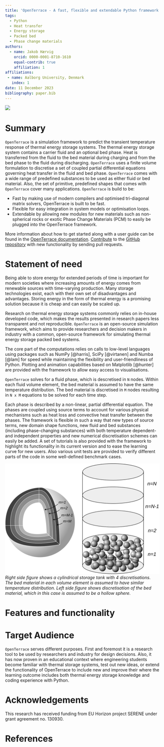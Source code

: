 ```yaml
---
title: 'OpenTerrace - A fast, flexible and extendable Python framework for thermal energy packed bed simulations'
tags:
  - Python
  - Heat transfer
  - Energy storage
  - Packed bed
  - Phase change materials
authors:
  - name: Jakob Hærvig
    orcid: 0000-0001-8710-1610
    equal-contrib: true
    affiliation: 1
affiliations:
 - name: Aalborg University, Denmark
   index: 1
date: 11 December 2023
bibliography: paper.bib
---
```


![](https://raw.githubusercontent.com/OpenTerrace/openterrace-python/main/docs/_figures/logo-banner-paths-green.svg)

# Summary
`OpenTerrace` is a simulation framework to predict the transient temperature response of thermal energy storage systems. The thermal energy storage system contains a carrier fluid and an optional bed phase. Heat is transferred from the fluid to the bed material during charging and from the bed phase to the fluid during discharging. `OpenTerrace` uses a finite volume formulation to discretise a set of coupled partial differential equations governing heat transfer in the fluid and bed phase. `OpenTerrace` comes with a wide range of predefined substances to be used as either fluid or bed material. Also, the set of primitive, predefined shapes that comes with `OpenTerrace` cover many applications. `OpenTerrace` is build to be:
- Fast by making use of modern compilers and optimised tri-diagonal matrix solvers, OpenTerrace is built to be fast.
- Flexible for easy integration in system models or optimisation loops.
- Extendable by allowing new modules for new materials such as non-spherical rocks or exotic Phase Change Materials (PCM) to easily be plugged into the OpenTerrace framework.

More information about how to get started along with a user guide can be found in the [OpenTerrace documentation](https://openterrace.github.io/openterrace-python/). [Contribute](https://openterrace.github.io/openterrace-python/contributing/) to the [GitHub repository](https://github.com/OpenTerrace/openterrace-python) with new functionality by sending pull requests.

# Statement of need
Being able to store energy for extended periods of time is important for modern societies where increasing amounts of energy comes from renewable sources with time-varying production. Many storage technologies exist, each with their own set of disadvantages and advantages. Storing energy in the form of thermal energy is a promising solution because it is cheap and can easily be scaled up.

Research on thermal energy storage systems commonly relies on in-house developed code, which makes the results presented in research papers less transparent and not reproducible.
`OpenTerrace` is an open-source simulation framework, which aims to provide researchers and decision makers in industry with a common, open-source framework for simulating thermal energy storage packed bed systems.

The core part of the computations relies on calls to low-level languages using packages such as NumPy [@harris], SciPy [@virtanen] and  Numba [@lam] for speed while maintaining the flexibility and user-friendliness of Python. Plotting and animation capabilities based on Matplotlib [@hunter] are provided with the framework to allow easy access to visualisations.

`OpenTerrace` solves for a fluid phase, which is descretised in `N` nodes. Within each fluid volume element, the bed material is assumed to have the same temperature distribution. The bed material is discretised in `M` nodes resulting in `N x M` equations to be solved for each time step.

Each phase is described by a non-linear, partial differential equation. The phases are coupled using source terms to account for various physical mechanisms such as heat loss and convective heat transfer between the phases. The framework is flexible in such a way that new types of source terms, new domain shape functions, new fluid and bed substances (including phase-changing substances) with both temperature dependent- and independent properties and new numerical discretisation schemes can easily be added. A set of tutorials is also provided with the framework to highlight its functionality in its current version and to ease the learning curve for new users. Also various unit tests are provided to verify different parts of the code in some well-defined benchmark cases.

![](../docs/_figures/schematic.svg)
*Right side figure shows a cylindrical storage tank with 4 discretisations. The bed material in each volume element is assumed to have similar temperature distribution. Left side figure shows discretisation of the bed material, which in this case is assumed to be a hollow sphere.*

# Features and functionality


# Target Audience

`OpenTerrace` serves different purposes. First and foremost it is a research tool to be used by researchers and industry for design decisions. Also, it has now proven in an educational context where engineering students become familiar with thermal storage systems, test out new ideas, or extend the functionality of OpenTerrace to include new  and improve their where the learning outcome includes both thermal energy storage knowledge and coding experience with Python.

# Acknowledgements

This research has received funding from EU Horizon project SERENE under grant agreement no. 130930.

# References
